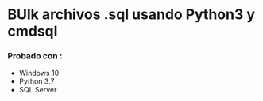 # BUlk archivos .sql usando Python3 y cmdsql

### Probado con :

* Windows 10
* Python 3.7
* SQL Server
